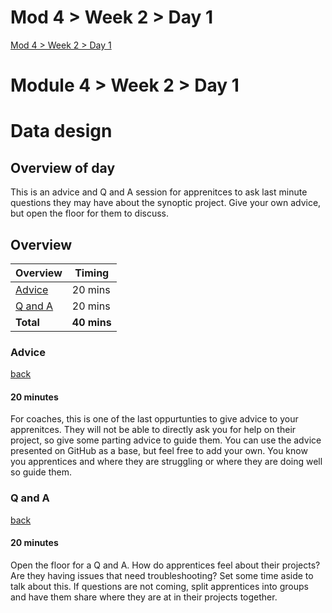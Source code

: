# Mod 4 > Week 2 > Day 1

[Mod 4 > Week 2 > Day 1](https://whitehatlearningproducts.github.io/swe/mod4/wk2/day1.html)
# Module 4 > Week 2 > Day 1 

# Data design
## Overview of day 

This is an advice and Q and A session for apprenitces to ask last minute questions they may have about the synoptic project. Give your own advice, but open the floor for them to discuss. 

## Overview 

| Overview            | Timing      |
| ------------------- | ----------- |
| [Advice](#Advice)   | 20 mins     |
| [Q and A](#Q-and-A) | 20 mins     |
| **Total**           | **40 mins** |

### Advice 
[back](#Welcome)

#### 20 minutes 
For coaches, this is one of the last oppurtunties to give advice to your apprenitces. They will not be able to directly ask you for help on their project, so give some parting advice to guide them. You can use the advice presented on GitHub as a base, but feel free to add your own. You know you apprentices and where they are struggling or where they are doing well so guide them. 

### Q and A
[back](#Overview)

#### 20 minutes 
Open the floor for a Q and A. How do apprentices feel about their projects? Are they having issues that need troubleshooting? Set some time aside to talk about this. If questions are not coming, split apprentices into groups and have them share where they are at in their projects together. 

